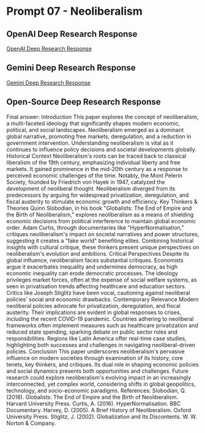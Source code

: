 # Prompt 07 - Neoliberalism

## OpenAI Deep Research Response

[OpenAI Deep Research Response](https://chatgpt.com/share/67a86420-8c74-8013-b2d9-8d5aee9aab57)

## Gemini Deep Research Response

[Gemini Deep Research Response](https://docs.google.com/document/d/1ab_Wqdul1ynduIHC3PEE5HnnPnKGS1n7HbzGRGNuntw/edit?usp=sharing)

## Open-Source Deep Research Response

Final answer:
Introduction
This paper explores the concept of neoliberalism, a multi-faceted ideology that significantly shapes modern economic, political, and social landscapes.
Neoliberalism emerged as a dominant global narrative, promoting free markets, deregulation, and a reduction in government intervention. Understanding neoliberalism is vital as it continues to influence policy decisions and societal developments globally.
Historical Context
Neoliberalism's roots can be traced back to classical liberalism of the 19th century, emphasizing individual liberty and free markets.
It gained prominence in the mid-20th century as a response to perceived economic challenges of the time. Notably, the Mont Pelerin Society, founded by Friedrich von Hayek in 1947, catalyzed the development of neoliberal thought.
Neoliberalism diverged from its predecessors by arguing for widespread privatization, deregulation, and fiscal austerity to stimulate economic growth and efficiency.
Key Thinkers & Theories
Quinn Slobodian, in his book "Globalists: The End of Empire and the Birth of Neoliberalism," explores neoliberalism as a means of shielding economic decisions from political interference to maintain global economic order.
Adam Curtis, through documentaries like "HyperNormalisation," critiques neoliberalism's impact on societal narratives and power structures, suggesting it creates a "fake world" benefiting elites.
Combining historical insights with cultural critique, these thinkers present unique perspectives on neoliberalism's evolution and ambitions.
Critical Perspectives
Despite its global influence, neoliberalism faces substantial critiques. Economists argue it exacerbates inequality and undermines democracy, as high economic inequality can erode democratic processes.
The ideology privileges market forces, often at the expense of social welfare systems, as seen in privatisation trends affecting healthcare and education sectors.
Critics like Joseph Stiglitz have been vocal, cautioning against neoliberal policies' social and economic drawbacks.
Contemporary Relevance
Modern neoliberal policies advocate for privatization, deregulation, and fiscal austerity. Their implications are evident in global responses to crises, including the recent COVID-19 pandemic.
Countries adhering to neoliberal frameworks often implement measures such as healthcare privatization and reduced state spending, sparking debate on public sector roles and responsibilities.
Regions like Latin America offer real-time case studies, highlighting both successes and challenges in navigating neoliberal-driven policies.
Conclusion
This paper underscores neoliberalism's pervasive influence on modern societies through examination of its history, core tenets, key thinkers, and critiques.
Its dual role in shaping economic policies and social dynamics presents both opportunities and challenges.
Future research could explore neoliberalism's evolving impact in an increasingly interconnected, yet complex world, considering shifts in global geopolitics, technology, and socio-economic paradigms.
References:
Slobodian, Q. (2018). Globalists: The End of Empire and the Birth of Neoliberalism. Harvard University Press.
Curtis, A. (2016). HyperNormalisation. BBC Documentary.
Harvey, D. (2005). A Brief History of Neoliberalism. Oxford University Press.
Stiglitz, J. (2002). Globalization and Its Discontents. W. W. Norton & Company.
